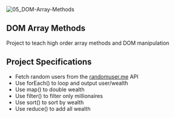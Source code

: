 ![05_DOM-Array-Methods](https://user-images.githubusercontent.com/44192757/108798471-37388e00-75d1-11eb-8a75-fffb461980f1.gif)

## DOM Array Methods

Project to teach high order array methods and DOM manipulation

## Project Specifications

- Fetch random users from the [randomuser.me](https://randomuser.me) API
- Use forEach() to loop and output user/wealth
- Use map() to double wealth
- Use filter() to filter only millionaires
- Use sort() to sort by wealth
- Use reduce() to add all wealth

